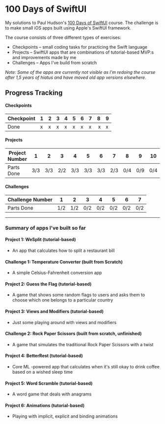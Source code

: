 # 100 Days of SwiftUI

My solutions to Paul Hudson's [100 Days of SwiftUI](https://www.hackingwithswift.com/100/swiftui) course. The challenge is to make small iOS apps built using Apple's SwiftUI framework.

The course consists of three different types of exercises:
- Checkpoints – small coding tasks for practicing the Swift language
- Projects – SwiftUI apps that are combinations of tutorial-based MVP:s and improvements made by me
- Challenges – Apps I've build from scratch

_Note: Some of the apps are currently not visible as I'm redoing the course after 1,5 years of hiatus and have moved old app versions elsewhere._

## Progress Tracking

#### Checkpoints
| Checkpoint | 1 | 2 | 3 | 4 | 5 | 6 | 7 | 8 | 9 |
|------------|---|---|---|---|---|---|---|---|---|
| Done       | x | x | x | x | x | x | x | x | x |

#### Projects
| Project Number   | 1   | 2   | 3   | 4   | 5   | 6   | 7   | 8   | 9   | 10  | 11  | 12  | 13  | 14  | 15  | 16  | 17  | 18  | 19  |
|------------------|-----|-----|-----|-----|-----|-----|-----|-----|-----|-----|-----|-----|-----|-----|-----|-----|-----|-----|-----|
| Parts Done       | 3/3 | 3/3 | 2/2 | 3/3 | 3/3 | 3/3 | 2/3 | 0/4 | 0/9 | 0/4 | 0/4 | 0/3 | 0/6 | 0/6 | 0/3 | 0/7 | 0/6 | 0/3 | 0/4 |

#### Challenges
| Challenge Number  | 1   | 2   | 3   | 4   | 5   | 6   | 7   |
|-------------------|-----|-----|-----|-----|-----|-----|-----|
| Parts Done        | 1/2 | 1/2 | 0/2 | 0/2 | 0/2 | 0/2 | 0/2 |

---

### Summary of apps I've built so far

#### Project 1: WeSplit (tutorial-based)
- An app that calculates how to split a restaurant bill

#### Challenge 1: Temperature Converter (built from Scratch)
- A simple Celsius-Fahrenheit conversion app

#### Project 2: Guess the Flag (tutorial-based)
- A game that shows some random flags to users and asks them to choose which one belongs to a particular country

#### Project 3: Views and Modifiers (tutorial-based)
- Just some playing around with views and modifiers

#### Challenge 2: Rock Paper Scissors (built from scratch, unfinished)
- A game that simulates the traditional Rock Paper Scissors with a twist

#### Project 4: BetterRest (tutorial-based)
- Core ML -powered app that calculates when it's still okay to drink coffee based on a wished sleep time

#### Project 5: Word Scramble (tutorial-based)
- A word game that deals with anagrams

#### Project 6: Animations (tutorial-based)
- Playing with implicit, explicit and binding animations
